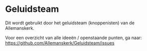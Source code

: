 # Geluidsteam

Dit wordt gebruikt door het geluidsteam (knoppenisten) van de Allemanskerk.

Voor een overzicht van alle ideeën / openstaande punten, ga naar: https://github.com/Allemanskerk/Geluidsteam/issues
